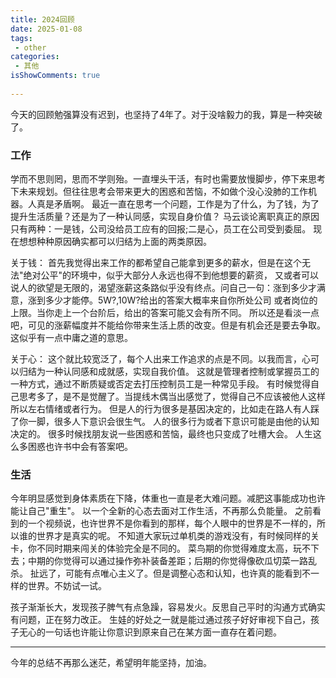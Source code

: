 ```yaml
---
title: 2024回顾
date: 2025-01-08
tags:
 - other
categories: 
 - 其他
isShowComments: true
 
---
```


今天的回顾勉强算没有迟到，也坚持了4年了。对于没啥毅力的我，算是一种突破了。

### 工作

学而不思则罔，思而不学则殆。一直埋头干活，有时也需要放慢脚步，停下来思考下未来规划。但往往思考会带来更大的困惑和苦恼，不如做个没心没肺的工作机器。人真是矛盾啊。
最近一直在思考一个问题，工作是为了什么，为了钱，为了提升生活质量？还是为了一种认同感，实现自身价值？
马云谈论离职真正的原因只有两种：一是钱，公司没给员工应有的回报;二是心，员工在公司受到委屈。
现在想想种种原因确实都可以归结为上面的两类原因。

关于钱：
首先我觉得出来工作的都希望自己能拿到更多的薪水，但是在这个无法"绝对公平"的环境中，似乎大部分人永远也得不到他想要的薪资，
又或者可以说人的欲望是无限的，渴望涨薪这条路似乎没有终点。问自己一句：涨到多少才满意，涨到多少才能停。5W?,10W?给出的答案大概率来自你所处公司
或者岗位的上限。当你走上一个台阶后，给出的答案可能又会有所不同。
所以还是看淡一点吧，可见的涨薪幅度并不能给你带来生活上质的改变。但是有机会还是要去争取。
这似乎有一点中庸之道的意思。

关于心：
这个就比较宽泛了，每个人出来工作追求的点是不同。以我而言，心可以归结为一种认同感和成就感，实现自我价值。
这就是管理者控制或掌握员工的一种方式，通过不断质疑或否定去打压控制员工是一种常见手段。
有时候觉得自己思考多了，是不是觉醒了。当提线木偶当出感觉了，觉得自己不应该被他人这样所以左右情绪或者行为。
但是人的行为很多是基因决定的，比如走在路人有人踩了你一脚，很多人下意识会很生气。
人的很多行为或者下意识可能是由他的认知决定的。
很多时候找朋友说一些困惑和苦恼，最终也只变成了吐槽大会。
人生这么多困惑也许书中会有答案吧。

### 生活

今年明显感觉到身体素质在下降，体重也一直是老大难问题。减肥这事能成功也许能让自己"重生"。
以一个全新的心态去面对工作生活，不再那么负能量。
之前看到的一个视频说，也许世界不是你看到的那样，每个人眼中的世界是不一样的，所以谁的世界才是真实的呢。
不知道大家玩过单机类的游戏没有，有时候同样的关卡，你不同时期来闯关的体验完全是不同的。
菜鸟期的你觉得难度太高，玩不下去；中期的你觉得可以通过操作弥补装备差距；后期的你觉得像砍瓜切菜一路乱杀。
扯远了，可能有点唯心主义了。但是调整心态和认知，也许真的能看到不一样的世界。不妨试一试。

孩子渐渐长大，发现孩子脾气有点急躁，容易发火。反思自己平时的沟通方式确实有问题，正在努力改正。
生娃的好处之一就是能过通过孩子好好审视下自己，孩子无心的一句话也许能让你意识到原来自己在某方面一直存在着问题。

_________________
今年的总结不再那么迷茫，希望明年能坚持，加油。
